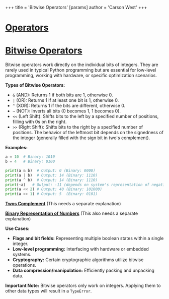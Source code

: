 +++
 title = 'Bitwise Operators'
[params]
	author = 'Carson West'
+++
# [Operators](./../operators/)
# [Bitwise Operators](./../bitwise-operators/) 
Bitwise operators work directly on the individual bits of integers.  They are rarely used in typical Python programming but are essential for low-level programming, working with hardware, or specific optimization scenarios.


**Types of Bitwise Operators:**

*   `&` (AND):  Returns 1 if both bits are 1, otherwise 0.
*   `|` (OR): Returns 1 if at least one bit is 1, otherwise 0.
*   `^` (XOR): Returns 1 if the bits are different, otherwise 0.
*   `~` (NOT): Inverts all bits (0 becomes 1, 1 becomes 0).
*   `<<` (Left Shift): Shifts bits to the left by a specified number of positions, filling with 0s on the right.
*   `>>` (Right Shift): Shifts bits to the right by a specified number of positions.  The behavior of the leftmost bit depends on the signedness of the integer (generally filled with the sign bit in two's complement).


**Examples:**

```python
a = 10  # Binary: 1010
b = 4   # Binary: 0100

print(a & b)  # Output: 0 (Binary: 0000)
print(a | b)  # Output: 14 (Binary: 1110)
print(a ^ b)  # Output: 14 (Binary: 1110)
print(~a)   # Output: -11 (depends on system's representation of negative numbers)
print(a << 2) # Output: 40 (Binary: 101000)
print(a >> 1) # Output: 5  (Binary: 0101)

```

**[Twos Complement](./../twos-complement/)**  (This needs a separate explanation)

**[Binary Representation of Numbers](./../binary-representation-of-numbers/)** (This also needs a separate explanation)


**Use Cases:**

*   **Flags and bit fields:**  Representing multiple boolean states within a single integer.
*   **Low-level programming:** Interfacing with hardware or embedded systems.
*   **Cryptography:** Certain cryptographic algorithms utilize bitwise operations.
*   **Data compression/manipulation:**  Efficiently packing and unpacking data.


**Important Note:**  Bitwise operators only work on integers. Applying them to other data types will result in a `TypeError`.
